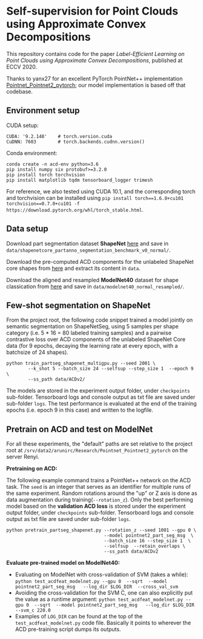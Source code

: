 
# Self-supervision for Point Clouds using Approximate Convex Decompositions 

This repository contains code for the paper *Label-Efficient Learning on Point Clouds using Approximate Convex Decompositions*, published at ECCV 2020. 

Thanks to yanx27 for an excellent PyTorch PointNet++ implementation [Pointnet_Pointnet2_pytorch](https://github.com/yanx27/Pointnet_Pointnet2_pytorch); our model implementation is based off that codebase.

## Environment setup

CUDA setup:
```
CUDA: '9.2.148'    # torch.version.cuda
CuDNN: 7603        # torch.backends.cudnn.version()
```

Conda environment:
```
conda create -n acd-env python=3.6
pip install numpy six protobuf>=3.2.0
pip install torch torchvision
pip install matplotlib tqdm tensorboard_logger trimesh
```

For reference, we also tested using CUDA 10.1, and the corresponding torch and torchvision can be installed using `pip install torch==1.6.0+cu101 torchvision==0.7.0+cu101 -f https://download.pytorch.org/whl/torch_stable.html`.


## Data setup

Download part segmentation dataset **ShapeNet** [here](https://shapenet.cs.stanford.edu/media/shapenetcore_partanno_segmentation_benchmark_v0_normal.zip) and save in `data/shapenetcore_partanno_segmentation_benchmark_v0_normal/`.

Download the pre-computed ACD components for the unlabeled ShapeNet core shapes from [here](http://maxwell.cs.umass.edu/zezhou/visualization/acd/ACDShapeNetSegPartAnno.zip) and extract its content in `data`.

Download the aligned and resampled **ModelNet40** dataset for shape classication from [here](https://shapenet.cs.stanford.edu/media/modelnet40_normal_resampled.zip) and save in `data/modelnet40_normal_resampled/`.


## Few-shot segmentation on ShapeNet

From the project root, the following code snippet trained a model jointly on semantic segmentation on ShapeNetSeg, using 5 samples per shape category (i.e. 5 * 16 = 80 labeled training samples) and a pairwise contrastive loss over ACD components of the unlabeled ShapeNet Core data (for 9 epochs, decaying the learning rate at every epoch, with a batchsize of 24 shapes). 

```
python train_partseg_shapenet_multigpu.py --seed 2001 \
        --k_shot 5 --batch_size 24 --selfsup --step_size 1  --epoch 9 \
        --ss_path data/ACDv2/
```

The models are stored in the experiment output folder, under `checkpoints` sub-folder. Tensorboard logs and console output as txt file are saved under sub-folder `logs`. The test performance is evaluated at the end of the training epochs (i.e. epoch 9 in this case) and written to the logfile.



## Pretrain on ACD and test on ModelNet

For all these experiments, the "default" paths are set relative to the project root at `/srv/data2/arunirc/Research/Pointnet_Pointnet2_pytorch` on the server Renyi. 

**Pretraining on ACD:**

The following example command trains a PointNet++ network on the ACD task. The `seed` is an integer that serves as an identifier for multiple runs of the same experiment. Random rotations around the "up" or Z axis is done as data augmentation during training(`--rotation_z`). Only the best performing model based on the **validation ACD loss** is stored under the experiment output folder, under `checkpoints` sub-folder. Tensorboard logs and console output as txt file are saved under sub-folder `logs`.

```
python pretrain_partseg_shapenet.py --rotation_z --seed 1001 --gpu 0 \
                                    --model pointnet2_part_seg_msg  \
                                    --batch_size 16 --step_size 1  \
                                    --selfsup  --retain_overlaps \
                                    --ss_path data/ACDv2
```


**Evaluate pre-trained model on ModelNet40:**

* Evaluating on ModelNet with cross-validation of SVM (takes a while): `python test_acdfeat_modelnet.py --gpu 0  --sqrt  --model pointnet2_part_seg_msg   --log_dir $LOG_DIR  --cross_val_svm`
* Avoiding the cross-validation for the SVM C, one can also explicitly put the value as a runtime argument: `python test_acdfeat_modelnet.py --gpu 0  --sqrt  --model pointnet2_part_seg_msg   --log_dir $LOG_DIR --svm_c 220.0`
* Examples of `LOG_DIR` can be found at the top of the `test_acdfeat_modelnet.py` code file. Basically it points to wherever the ACD pre-training script dumps its outputs.


